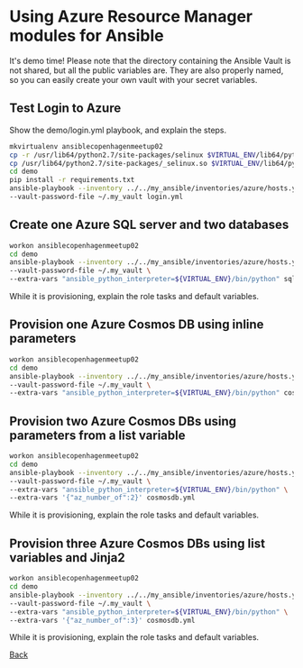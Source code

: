 # Using Azure Resource Manager modules for Ansible

It's demo time! Please note that the directory containing the Ansible Vault is not shared, but all the public variables are. They are also properly named, so you can easily create your own vault with your secret variables.

## Test Login to Azure

Show the demo/login.yml playbook, and explain the steps.

```bash
mkvirtualenv ansiblecopenhagenmeetup02
cp -r /usr/lib64/python2.7/site-packages/selinux $VIRTUAL_ENV/lib64/python2.7/site-packages
cp /usr/lib64/python2.7/site-packages/_selinux.so $VIRTUAL_ENV/lib64/python2.7/site-packages
cd demo
pip install -r requirements.txt
ansible-playbook --inventory ../../my_ansible/inventories/azure/hosts.yml \
--vault-password-file ~/.my_vault login.yml
```

## Create one Azure SQL server and two databases

```bash
workon ansiblecopenhagenmeetup02
cd demo
ansible-playbook --inventory ../../my_ansible/inventories/azure/hosts.yml \
--vault-password-file ~/.my_vault \
--extra-vars "ansible_python_interpreter=${VIRTUAL_ENV}/bin/python" sql.yml
```

While it is provisioning, explain the role tasks and default variables.

## Provision one Azure Cosmos DB using inline parameters

```bash
workon ansiblecopenhagenmeetup02
cd demo
ansible-playbook --inventory ../../my_ansible/inventories/azure/hosts.yml \
--vault-password-file ~/.my_vault \
--extra-vars "ansible_python_interpreter=${VIRTUAL_ENV}/bin/python" cosmosdb.yml
```

## Provision two Azure Cosmos DBs using parameters from a list variable

```bash
workon ansiblecopenhagenmeetup02
cd demo
ansible-playbook --inventory ../../my_ansible/inventories/azure/hosts.yml \
--vault-password-file ~/.my_vault \
--extra-vars "ansible_python_interpreter=${VIRTUAL_ENV}/bin/python" \
--extra-vars '{"az_number_of":2}' cosmosdb.yml
```

While it is provisioning, explain the role tasks and default variables.

## Provision three Azure Cosmos DBs using list variables and Jinja2

```bash
workon ansiblecopenhagenmeetup02
cd demo
ansible-playbook --inventory ../../my_ansible/inventories/azure/hosts.yml \
--vault-password-file ~/.my_vault \
--extra-vars "ansible_python_interpreter=${VIRTUAL_ENV}/bin/python" \
--extra-vars '{"az_number_of":3}' cosmosdb.yml
```

While it is provisioning, explain the role tasks and default variables.

[Back](README.md)
